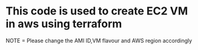 # This code is used to create EC2 VM in aws using terraform

NOTE = Please change the AMI ID,VM flavour and AWS region accordingly
